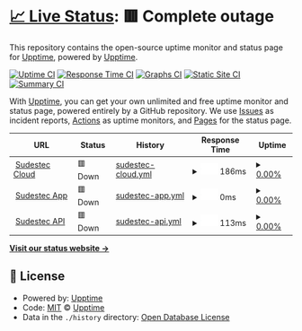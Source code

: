 # [📈 Live Status](https://upptime.github.io/upptime): <!--live status--> **🟥 Complete outage**

This repository contains the open-source uptime monitor and status page for [Upptime](https://upptime.js.org), powered by [Upptime](https://github.com/upptime/upptime).

[![Uptime CI](https://github.com/upptime/upptime/workflows/Uptime%20CI/badge.svg)](https://github.com/upptime/upptime/actions?query=workflow%3A%22Uptime+CI%22)
[![Response Time CI](https://github.com/upptime/upptime/workflows/Response%20Time%20CI/badge.svg)](https://github.com/upptime/upptime/actions?query=workflow%3A%22Response+Time+CI%22)
[![Graphs CI](https://github.com/upptime/upptime/workflows/Graphs%20CI/badge.svg)](https://github.com/upptime/upptime/actions?query=workflow%3A%22Graphs+CI%22)
[![Static Site CI](https://github.com/upptime/upptime/workflows/Static%20Site%20CI/badge.svg)](https://github.com/upptime/upptime/actions?query=workflow%3A%22Static+Site+CI%22)
[![Summary CI](https://github.com/upptime/upptime/workflows/Summary%20CI/badge.svg)](https://github.com/upptime/upptime/actions?query=workflow%3A%22Summary+CI%22)

With [Upptime](https://upptime.js.org), you can get your own unlimited and free uptime monitor and status page, powered entirely by a GitHub repository. We use [Issues](https://github.com/upptime/upptime/issues) as incident reports, [Actions](https://github.com/upptime/upptime/actions) as uptime monitors, and [Pages](https://upptime.github.io/upptime) for the status page.

<!--start: status pages-->
<!-- This summary is generated by Upptime (https://github.com/upptime/upptime) -->
<!-- Do not edit this manually, your changes will be overwritten -->
<!-- prettier-ignore -->
| URL | Status | History | Response Time | Uptime |
| --- | ------ | ------- | ------------- | ------ |
| <img alt="" src="https://icons.duckduckgo.com/ip3/cloud.sudeste.ar.ico" height="13"> [Sudestec Cloud](https://cloud.sudeste.ar/login) | 🟥 Down | [sudestec-cloud.yml](https://github.com/facu8990/sudestec-status/commits/HEAD/history/sudestec-cloud.yml) | <details><summary><img alt="Response time graph" src="./graphs/sudestec-cloud/response-time-week.png" height="20"> 186ms</summary><br><a href="https://upptime.github.io/upptime/history/sudestec-cloud"><img alt="Response time 174" src="https://img.shields.io/endpoint?url=https%3A%2F%2Fraw.githubusercontent.com%2Ffacu8990%2Fsudestec-status%2FHEAD%2Fapi%2Fsudestec-cloud%2Fresponse-time.json"></a><br><a href="https://upptime.github.io/upptime/history/sudestec-cloud"><img alt="24-hour response time 228" src="https://img.shields.io/endpoint?url=https%3A%2F%2Fraw.githubusercontent.com%2Ffacu8990%2Fsudestec-status%2FHEAD%2Fapi%2Fsudestec-cloud%2Fresponse-time-day.json"></a><br><a href="https://upptime.github.io/upptime/history/sudestec-cloud"><img alt="7-day response time 186" src="https://img.shields.io/endpoint?url=https%3A%2F%2Fraw.githubusercontent.com%2Ffacu8990%2Fsudestec-status%2FHEAD%2Fapi%2Fsudestec-cloud%2Fresponse-time-week.json"></a><br><a href="https://upptime.github.io/upptime/history/sudestec-cloud"><img alt="30-day response time 174" src="https://img.shields.io/endpoint?url=https%3A%2F%2Fraw.githubusercontent.com%2Ffacu8990%2Fsudestec-status%2FHEAD%2Fapi%2Fsudestec-cloud%2Fresponse-time-month.json"></a><br><a href="https://upptime.github.io/upptime/history/sudestec-cloud"><img alt="1-year response time 174" src="https://img.shields.io/endpoint?url=https%3A%2F%2Fraw.githubusercontent.com%2Ffacu8990%2Fsudestec-status%2FHEAD%2Fapi%2Fsudestec-cloud%2Fresponse-time-year.json"></a></details> | <details><summary><a href="https://upptime.github.io/upptime/history/sudestec-cloud">0.00%</a></summary><a href="https://upptime.github.io/upptime/history/sudestec-cloud"><img alt="All-time uptime 0.00%" src="https://img.shields.io/endpoint?url=https%3A%2F%2Fraw.githubusercontent.com%2Ffacu8990%2Fsudestec-status%2FHEAD%2Fapi%2Fsudestec-cloud%2Fuptime.json"></a><br><a href="https://upptime.github.io/upptime/history/sudestec-cloud"><img alt="24-hour uptime 0.00%" src="https://img.shields.io/endpoint?url=https%3A%2F%2Fraw.githubusercontent.com%2Ffacu8990%2Fsudestec-status%2FHEAD%2Fapi%2Fsudestec-cloud%2Fuptime-day.json"></a><br><a href="https://upptime.github.io/upptime/history/sudestec-cloud"><img alt="7-day uptime 0.00%" src="https://img.shields.io/endpoint?url=https%3A%2F%2Fraw.githubusercontent.com%2Ffacu8990%2Fsudestec-status%2FHEAD%2Fapi%2Fsudestec-cloud%2Fuptime-week.json"></a><br><a href="https://upptime.github.io/upptime/history/sudestec-cloud"><img alt="30-day uptime 0.00%" src="https://img.shields.io/endpoint?url=https%3A%2F%2Fraw.githubusercontent.com%2Ffacu8990%2Fsudestec-status%2FHEAD%2Fapi%2Fsudestec-cloud%2Fuptime-month.json"></a><br><a href="https://upptime.github.io/upptime/history/sudestec-cloud"><img alt="1-year uptime 0.00%" src="https://img.shields.io/endpoint?url=https%3A%2F%2Fraw.githubusercontent.com%2Ffacu8990%2Fsudestec-status%2FHEAD%2Fapi%2Fsudestec-cloud%2Fuptime-year.json"></a></details>
| <img alt="" src="https://icons.duckduckgo.com/ip3/app.sudeste.ar.ico" height="13"> [Sudestec App](https://app.sudeste.ar) | 🟥 Down | [sudestec-app.yml](https://github.com/facu8990/sudestec-status/commits/HEAD/history/sudestec-app.yml) | <details><summary><img alt="Response time graph" src="./graphs/sudestec-app/response-time-week.png" height="20"> 0ms</summary><br><a href="https://upptime.github.io/upptime/history/sudestec-app"><img alt="Response time 0" src="https://img.shields.io/endpoint?url=https%3A%2F%2Fraw.githubusercontent.com%2Ffacu8990%2Fsudestec-status%2FHEAD%2Fapi%2Fsudestec-app%2Fresponse-time.json"></a><br><a href="https://upptime.github.io/upptime/history/sudestec-app"><img alt="24-hour response time 0" src="https://img.shields.io/endpoint?url=https%3A%2F%2Fraw.githubusercontent.com%2Ffacu8990%2Fsudestec-status%2FHEAD%2Fapi%2Fsudestec-app%2Fresponse-time-day.json"></a><br><a href="https://upptime.github.io/upptime/history/sudestec-app"><img alt="7-day response time 0" src="https://img.shields.io/endpoint?url=https%3A%2F%2Fraw.githubusercontent.com%2Ffacu8990%2Fsudestec-status%2FHEAD%2Fapi%2Fsudestec-app%2Fresponse-time-week.json"></a><br><a href="https://upptime.github.io/upptime/history/sudestec-app"><img alt="30-day response time 0" src="https://img.shields.io/endpoint?url=https%3A%2F%2Fraw.githubusercontent.com%2Ffacu8990%2Fsudestec-status%2FHEAD%2Fapi%2Fsudestec-app%2Fresponse-time-month.json"></a><br><a href="https://upptime.github.io/upptime/history/sudestec-app"><img alt="1-year response time 0" src="https://img.shields.io/endpoint?url=https%3A%2F%2Fraw.githubusercontent.com%2Ffacu8990%2Fsudestec-status%2FHEAD%2Fapi%2Fsudestec-app%2Fresponse-time-year.json"></a></details> | <details><summary><a href="https://upptime.github.io/upptime/history/sudestec-app">0.00%</a></summary><a href="https://upptime.github.io/upptime/history/sudestec-app"><img alt="All-time uptime 0.00%" src="https://img.shields.io/endpoint?url=https%3A%2F%2Fraw.githubusercontent.com%2Ffacu8990%2Fsudestec-status%2FHEAD%2Fapi%2Fsudestec-app%2Fuptime.json"></a><br><a href="https://upptime.github.io/upptime/history/sudestec-app"><img alt="24-hour uptime 0.00%" src="https://img.shields.io/endpoint?url=https%3A%2F%2Fraw.githubusercontent.com%2Ffacu8990%2Fsudestec-status%2FHEAD%2Fapi%2Fsudestec-app%2Fuptime-day.json"></a><br><a href="https://upptime.github.io/upptime/history/sudestec-app"><img alt="7-day uptime 0.00%" src="https://img.shields.io/endpoint?url=https%3A%2F%2Fraw.githubusercontent.com%2Ffacu8990%2Fsudestec-status%2FHEAD%2Fapi%2Fsudestec-app%2Fuptime-week.json"></a><br><a href="https://upptime.github.io/upptime/history/sudestec-app"><img alt="30-day uptime 0.00%" src="https://img.shields.io/endpoint?url=https%3A%2F%2Fraw.githubusercontent.com%2Ffacu8990%2Fsudestec-status%2FHEAD%2Fapi%2Fsudestec-app%2Fuptime-month.json"></a><br><a href="https://upptime.github.io/upptime/history/sudestec-app"><img alt="1-year uptime 0.00%" src="https://img.shields.io/endpoint?url=https%3A%2F%2Fraw.githubusercontent.com%2Ffacu8990%2Fsudestec-status%2FHEAD%2Fapi%2Fsudestec-app%2Fuptime-year.json"></a></details>
| <img alt="" src="https://icons.duckduckgo.com/ip3/api.sudeste.ar.ico" height="13"> [Sudestec API](https://api.sudeste.ar/_/#/login) | 🟥 Down | [sudestec-api.yml](https://github.com/facu8990/sudestec-status/commits/HEAD/history/sudestec-api.yml) | <details><summary><img alt="Response time graph" src="./graphs/sudestec-api/response-time-week.png" height="20"> 113ms</summary><br><a href="https://upptime.github.io/upptime/history/sudestec-api"><img alt="Response time 123" src="https://img.shields.io/endpoint?url=https%3A%2F%2Fraw.githubusercontent.com%2Ffacu8990%2Fsudestec-status%2FHEAD%2Fapi%2Fsudestec-api%2Fresponse-time.json"></a><br><a href="https://upptime.github.io/upptime/history/sudestec-api"><img alt="24-hour response time 81" src="https://img.shields.io/endpoint?url=https%3A%2F%2Fraw.githubusercontent.com%2Ffacu8990%2Fsudestec-status%2FHEAD%2Fapi%2Fsudestec-api%2Fresponse-time-day.json"></a><br><a href="https://upptime.github.io/upptime/history/sudestec-api"><img alt="7-day response time 113" src="https://img.shields.io/endpoint?url=https%3A%2F%2Fraw.githubusercontent.com%2Ffacu8990%2Fsudestec-status%2FHEAD%2Fapi%2Fsudestec-api%2Fresponse-time-week.json"></a><br><a href="https://upptime.github.io/upptime/history/sudestec-api"><img alt="30-day response time 123" src="https://img.shields.io/endpoint?url=https%3A%2F%2Fraw.githubusercontent.com%2Ffacu8990%2Fsudestec-status%2FHEAD%2Fapi%2Fsudestec-api%2Fresponse-time-month.json"></a><br><a href="https://upptime.github.io/upptime/history/sudestec-api"><img alt="1-year response time 123" src="https://img.shields.io/endpoint?url=https%3A%2F%2Fraw.githubusercontent.com%2Ffacu8990%2Fsudestec-status%2FHEAD%2Fapi%2Fsudestec-api%2Fresponse-time-year.json"></a></details> | <details><summary><a href="https://upptime.github.io/upptime/history/sudestec-api">0.00%</a></summary><a href="https://upptime.github.io/upptime/history/sudestec-api"><img alt="All-time uptime 0.00%" src="https://img.shields.io/endpoint?url=https%3A%2F%2Fraw.githubusercontent.com%2Ffacu8990%2Fsudestec-status%2FHEAD%2Fapi%2Fsudestec-api%2Fuptime.json"></a><br><a href="https://upptime.github.io/upptime/history/sudestec-api"><img alt="24-hour uptime 0.00%" src="https://img.shields.io/endpoint?url=https%3A%2F%2Fraw.githubusercontent.com%2Ffacu8990%2Fsudestec-status%2FHEAD%2Fapi%2Fsudestec-api%2Fuptime-day.json"></a><br><a href="https://upptime.github.io/upptime/history/sudestec-api"><img alt="7-day uptime 0.00%" src="https://img.shields.io/endpoint?url=https%3A%2F%2Fraw.githubusercontent.com%2Ffacu8990%2Fsudestec-status%2FHEAD%2Fapi%2Fsudestec-api%2Fuptime-week.json"></a><br><a href="https://upptime.github.io/upptime/history/sudestec-api"><img alt="30-day uptime 0.00%" src="https://img.shields.io/endpoint?url=https%3A%2F%2Fraw.githubusercontent.com%2Ffacu8990%2Fsudestec-status%2FHEAD%2Fapi%2Fsudestec-api%2Fuptime-month.json"></a><br><a href="https://upptime.github.io/upptime/history/sudestec-api"><img alt="1-year uptime 0.00%" src="https://img.shields.io/endpoint?url=https%3A%2F%2Fraw.githubusercontent.com%2Ffacu8990%2Fsudestec-status%2FHEAD%2Fapi%2Fsudestec-api%2Fuptime-year.json"></a></details>

<!--end: status pages-->

[**Visit our status website →**](https://upptime.github.io/upptime)

## 📄 License

- Powered by: [Upptime](https://github.com/upptime/upptime)
- Code: [MIT](./LICENSE) © [Upptime](https://upptime.js.org)
- Data in the `./history` directory: [Open Database License](https://opendatacommons.org/licenses/odbl/1-0/)
